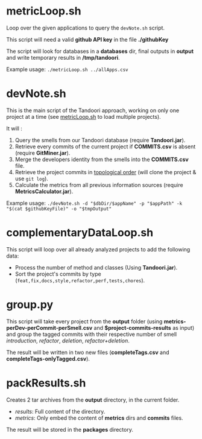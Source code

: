 

# metricLoop.sh

Loop over the given applications to query the `devNote.sh` script.

This script will need a valid __github API key__ in the file __./githubKey__

The script will look for databases in a __databases__ dir, final outputs in __output__ 
and write temporary results in __/tmp/tandoori__.

Example usage: `./metricLoop.sh ../allApps.csv`

# devNote.sh

This is the main script of the Tandoori approach, working on only one project at a time 
(see [metricLoop.sh](#metricLoop.sh) to load multiple projects).

It will :

1. Query the smells from our Tandoori database (require __Tandoori.jar__).
1. Retrieve every commits of the current project if __COMMITS.csv__ is absent (require __GitMiner.jar__).
1. Merge the developers identity from the smells into the __COMMITS.csv__ file.
1. Retrieve the project commits in [topological order](https://git-scm.com/docs/git-log#git-log---topo-order) 
(will clone the project & use `git log`).
1. Calculate the metrics from all previous information sources (require __MetricsCalculator.jar__).

Example usage: `./devNote.sh -d "$dbDir/$appName" -p "$appPath" -k "$(cat $githubKeyFile)" -o "$tmpOutput"`

# complementaryDataLoop.sh

This script will loop over all already analyzed projects to add the following data:

- Process the number of method and classes (Using __Tandoori.jar__).
- Sort the project's commits by type (`feat,fix,docs,style,refactor,perf,tests,chores`).

# group.py

This script will take every project from the __output__ folder
 (using __metrics-perDev-perCommit-perSmell.csv__ and __$project-commits-results__ as input)
 and group the tagged commits with their respective number of smell _introduction_, _refactor_, _deletion_, _refactor+deletion_.
 
The result will be written in two new files (__completeTags.csv__ and __completeTags-onlyTagged.csv__).

# packResults.sh

Creates 2 tar archives from the __output__ directory, in the current folder.

- _results_: Full content of the directory.
- _metrics_: Only embed the content of __metrics__ dirs and __commits__ files.

The result will be stored in the __packages__ directory.
